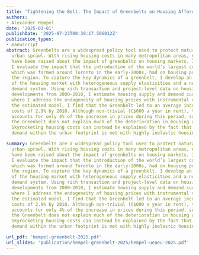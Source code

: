 ```yaml
---
title: 'Tightening the Belt: The Impact of Greenbelts on Housing Affordability'
authors:
- Alexander Hempel
date: '2025-03-01'
publishDate: '2025-07-23T00:39:17.506012Z'
publication_types:
- manuscript
abstract: Greenbelts are a widespread policy tool used to protect natural spaces from
  urban sprawl. With rising housing costs in many metropolitan areas, numerous questions
  have been raised about the impact of greenbelts on housing markets. In this paper,
  I evaluate the impact that the introduction of the world’s largest contiguous greenbelt,
  which was formed around Toronto in the early-2000s, had on housing prices across
  the region. To capture the key dynamics of a greenbelt, I develop an estimable model
  of the housing market with heterogeneous supply elasticities and a nested logit
  demand system. Using rich transaction and project-level data on housing prices and
  developments from 2000-2010, I estimate housing supply and demand curves separately,
  where I address the endogeneity of housing prices with instrumental variables. Using
  the estimated model, I find that the Greenbelt led to an average increase in housing
  costs of 2.9% by 2010. Although non-trivial (C$600 a year in rent), this increase
  accounts for only 4% of the increase in prices during this period, suggesting that
  the Greenbelt does not explain much of the deterioration in housing affordability.
  Skyrocketing housing costs can instead be explained by the fact that strong housing
  demand within the urban footprint is met with highly inelastic housing supply.

summary: Greenbelts are a widespread policy tool used to protect natural spaces from
  urban sprawl. With rising housing costs in many metropolitan areas, numerous questions
  have been raised about the impact of greenbelts on housing markets. In this paper,
  I evaluate the impact that the introduction of the world’s largest contiguous greenbelt,
  which was formed around Toronto in the early-2000s, had on housing prices across
  the region. To capture the key dynamics of a greenbelt, I develop an estimable model
  of the housing market with heterogeneous supply elasticities and a nested logit
  demand system. Using rich transaction and project-level data on housing prices and
  developments from 2000-2010, I estimate housing supply and demand curves separately,
  where I address the endogeneity of housing prices with instrumental variables. Using
  the estimated model, I find that the Greenbelt led to an average increase in housing
  costs of 2.9% by 2010. Although non-trivial (C$600 a year in rent), this increase
  accounts for only 4% of the increase in prices during this period, suggesting that
  the Greenbelt does not explain much of the deterioration in housing affordability.
  Skyrocketing housing costs can instead be explained by the fact that strong housing
  demand within the urban footprint is met with highly inelastic housing supply.

url_pdf: 'hempel-greenbelt-2025.pdf'
url_slides: 'publication/hempel-greenbelt-2025/hempel-ueaeu-2025.pdf'
---
```

